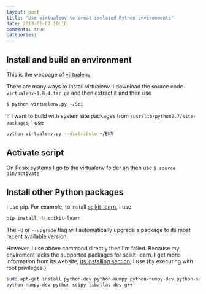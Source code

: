 ```yaml
---
layout: post
title: "Use virtualenv to creat isolated Python environments"
date: 2013-01-07 10:18
comments: true
categories: 
---
```

Install and build an environment
----------------------------------------
This is the webpage of [virtualenv](http://www.virtualenv.org "virtualenv").

There are many ways to install virtualenv. I download the source code `virtualenv-1.8.4.tar.gz` and then
extract it and then use 
``` sh
$ python virtualenv.py ~/Sci
```
If I want to build with system site packages from `/usr/lib/python2.7/site-packages`, I 
use 

``` sh
python virtualenv.py --distribute ~/ENV
```

Activate script
---------------
On Posix systems I go to the virtualenv folder an then use `$ source bin/activate`

Install other Python packages
-----------------------------
I use pip. For example, to install [scikit-learn](http://scikit-learn.org "scikit-learn"),
I use 
``` sh
pip install -U scikit-learn
```
The `-U` or `--upgrade` flag will automatically upgrade
a package to its most recent available version.

However, I use above command directly then I'm failed. Because my enviroment lacks the supported
packages for scikit-learn. I get more information from its website, [its installing 
section](http://scikit-learn.org/stable/install.html#installing-from-source), I use (by executing with root privileges.) 
``` sh
sudo apt-get install python-dev python-numpy python-numpy-dev python-setuptools 
python-numpy-dev python-scipy libatlas-dev g++
```

